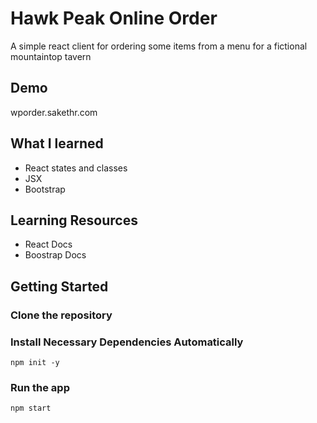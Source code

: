 # Hawk Peak Online Order

A simple react client for ordering some items from a menu for a fictional mountaintop tavern

## Demo
wporder.sakethr.com

## What I learned
* React states and classes
* JSX
* Bootstrap

## Learning Resources
* React Docs
* Boostrap Docs

## Getting Started
### Clone the repository
### Install Necessary Dependencies Automatically
```
npm init -y
```
### Run the app
```
npm start
```
